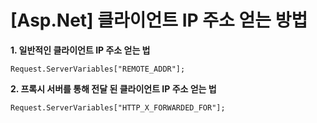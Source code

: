 # [Asp.Net] 클라이언트 IP 주소 얻는 방법

**1. 일반적인 클라이언트 IP 주소 얻는 법**

```
Request.ServerVariables["REMOTE_ADDR"];
```

**2. 프록시 서버를 통해 전달 된 클라이언트 IP 주소 얻는 법**

```
Request.ServerVariables["HTTP_X_FORWARDED_FOR"];
```